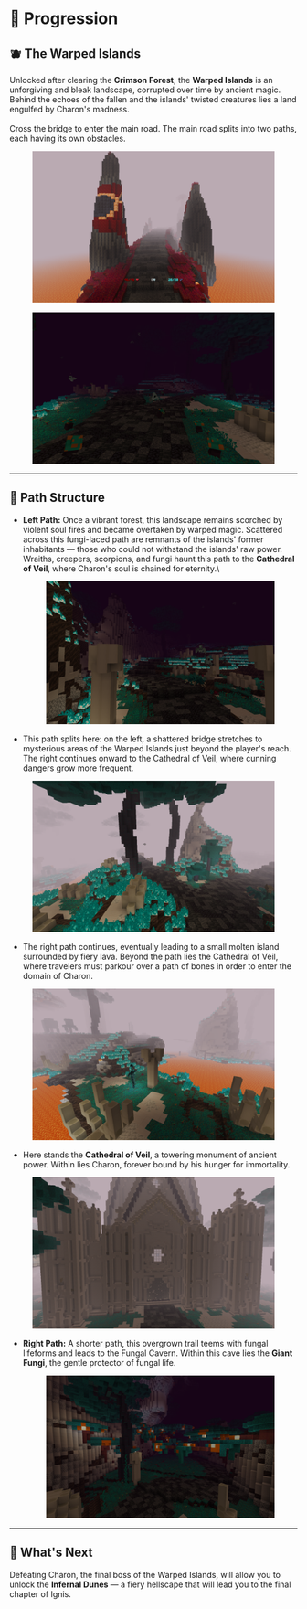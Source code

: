 # 📶 Progression

## :blueberries: **The Warped Islands** <a href="#the-crimson-forest" id="the-crimson-forest"></a>

Unlocked after clearing the **Crimson Forest**, the **Warped Islands** is an unforgiving and bleak landscape, corrupted over time by ancient magic. Behind the echoes of the fallen and the islands' twisted creatures lies a land engulfed by Charon's madness.\
\
Cross the bridge to enter the main road. The main road splits into two paths, each having its own obstacles.

<figure><img src="../../../.gitbook/assets/warpedbridge.png" alt=""><figcaption></figcaption></figure>

<figure><img src="../../../.gitbook/assets/warpedmainpath.png" alt=""><figcaption></figcaption></figure>

***

## **🧭 Path Structure**

*   **Left Path:** Once a vibrant forest, this landscape remains scorched by violent soul fires and became overtaken by warped magic. Scattered across this fungi-laced path are remnants of the islands' former inhabitants — those who could not withstand the islands' raw power. Wraiths, creepers, scorpions, and fungi haunt this path to the **Cathedral of Veil**, where Charon's soul is chained for eternity.\


    <figure><img src="../../../.gitbook/assets/warpedleftpath.png" alt=""><figcaption></figcaption></figure>
* This path splits here: on the left, a shattered bridge stretches to mysterious areas of the Warped Islands just beyond the player's reach. The right continues onward to the Cathedral of Veil, where cunning dangers grow more frequent.

<figure><img src="../../../.gitbook/assets/warpedleftpath2.png" alt=""><figcaption></figcaption></figure>

* The right path continues, eventually leading to a small molten island surrounded by fiery lava. Beyond the path lies the Cathedral of Veil, where travelers must parkour over a path of bones in order to enter the domain of Charon. &#x20;

<figure><img src="../../../.gitbook/assets/warpedleftpath3.png" alt=""><figcaption></figcaption></figure>

* Here stands the **Cathedral of Veil**, a towering monument of ancient power. Within lies Charon, forever bound by his hunger for immortality.

<figure><img src="../../../.gitbook/assets/cathedralofveil.png" alt=""><figcaption></figcaption></figure>

*   **Right Path:** A shorter path, this overgrown trail teems with fungal lifeforms and leads to the Fungal Cavern. Within this cave lies the **Giant Fungi**, the gentle protector of fungal life.



    <figure><img src="../../../.gitbook/assets/warpedrightpath.png" alt=""><figcaption></figcaption></figure>



***

## 🚪 What's Next <a href="#whats-next" id="whats-next"></a>

Defeating Charon, the final boss of the Warped Islands, will allow you to unlock the **Infernal Dunes** — a fiery hellscape that will lead you to the final chapter of Ignis.
